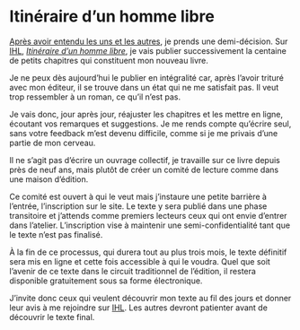 # Itinéraire d’un homme libre

[Après avoir entendu les uns et les autres](http://blog.tcrouzet.com/2009/02/10/j%E2%80%99ai-besoin-de-vos-conseils/), je prends une demi-décision. Sur [IHL](http://ihl.tcrouzet.com), [*Itinéraire d’un homme libre*](http://ihl.tcrouzet.com), je vais publier successivement la centaine de petits chapitres qui constituent mon nouveau livre.

Je ne peux dès aujourd’hui le publier en intégralité car, après l’avoir trituré avec mon éditeur, il se trouve dans un état qui ne me satisfait pas. Il veut trop ressembler à un roman, ce qu’il n’est pas.

Je vais donc, jour après jour, réajuster les chapitres et les mettre en ligne, écoutant vos remarques et suggestions. Je me rends compte qu’écrire seul, sans votre feedback m’est devenu difficile, comme si je me privais d’une partie de mon cerveau.

Il ne s’agit pas d’écrire un ouvrage collectif, je travaille sur ce livre depuis près de neuf ans, mais plutôt de créer un comité de lecture comme dans une maison d’édition.

Ce comité est ouvert à qui le veut mais j’instaure une petite barrière à l’entrée, l’inscription sur le site. Le texte y sera publié dans une phase transitoire et j’attends comme premiers lecteurs ceux qui ont envie d’entrer dans l’atelier. L’inscription vise à maintenir une semi-confidentialité tant que le texte n’est pas finalisé.

À la fin de ce processus, qui durera tout au plus trois mois, le texte définitif sera mis en ligne et cette fois accessible à qui le voudra. Quel que soit l’avenir de ce texte dans le circuit traditionnel de l’édition, il restera disponible gratuitement sous sa forme électronique.

J’invite donc ceux qui veulent découvrir mon texte au fil des jours et donner leur avis à me rejoindre sur [IHL](http://ihl.tcrouzet.com). Les autres devront patienter avant de découvrir le texte final.